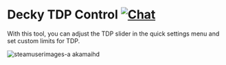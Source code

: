 # Decky TDP Control [![Chat](https://img.shields.io/badge/chat-on%20discord-7289da.svg)](https://deckbrew.xyz/discord)

With this tool, you can adjust the TDP slider in the quick settings menu and set custom limits for TDP.

![steamuserimages-a akamaihd](https://github.com/Maclay74/decky-tdp-control/assets/5504685/bb89ef24-d7dc-4777-aee0-135086233ddb)
